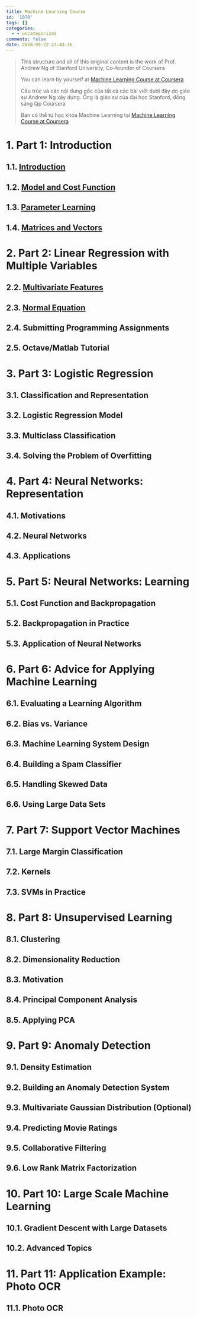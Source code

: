 ```yaml
---
title: Machine Learning Course
id: '1070'
tags: []
categories:
  - - uncategorized
comments: false
date: 2018-09-22 23:43:16
---
```


> This structure and all of this original content is the work of Prof. Andrew Ng of Stanford University, Co-founder of Coursera
> 
> You can learn by yourself at [Machine Learning Course at Coursera](https://www.coursera.org/learn/machine-learning/home/info)
> 
> Cấu trúc và các nội dung gốc của tất cả các bài viết dưới đây do giáo sư Andrew Ng xây dựng. Ông là giáo sư của đại học Stanford, đồng sáng lập Coursera
> 
> Bạn có thể tự học khóa Machine Learning tại [Machine Learning Course at Coursera](https://www.coursera.org/learn/machine-learning/home/info)

# 1\. Part 1: Introduction

## 1.1. [Introduction](https://huntertran.ca/2018/09/14/20180914-machine-learning-introduction/)

## 1.2. [Model and Cost Function](https://huntertran.ca/2018/09/22/20180916-ml-model-and-cost-function/)

## 1.3. [Parameter Learning](https://huntertran.ca/2018/09/27/machine-learning-parameter-learning/)

## 1.4. [Matrices and Vectors](https://huntertran.ca/2018/10/01/machine-learning-matrices-and-vectors/)

# 2\. Part 2: Linear Regression with Multiple Variables

## 2.2. [Multivariate Features](https://huntertran.ca/2018/10/03/machine-learning-2-1-multiple-features/)

## 2.3. [Normal Equation](https://huntertran.ca/2018/10/09/machine-learning-2-2-normal-equation/)

## 2.4. Submitting Programming Assignments

## 2.5. Octave/Matlab Tutorial

# 3\. Part 3: Logistic Regression

## 3.1. Classification and Representation

## 3.2. Logistic Regression Model

## 3.3. Multiclass Classification

## 3.4. Solving the Problem of Overfitting

# 4\. Part 4: Neural Networks: Representation

## 4.1. Motivations

## 4.2. Neural Networks

## 4.3. Applications

# 5\. Part 5: Neural Networks: Learning

## 5.1. Cost Function and Backpropagation

## 5.2. Backpropagation in Practice

## 5.3. Application of Neural Networks

# 6\. Part 6: Advice for Applying Machine Learning

## 6.1. Evaluating a Learning Algorithm

## 6.2. Bias vs. Variance

## 6.3. Machine Learning System Design

## 6.4. Building a Spam Classifier

## 6.5. Handling Skewed Data

## 6.6. Using Large Data Sets

# 7\. Part 7: Support Vector Machines

## 7.1. Large Margin Classification

## 7.2. Kernels

## 7.3. SVMs in Practice

# 8\. Part 8: Unsupervised Learning

## 8.1. Clustering

## 8.2. Dimensionality Reduction

## 8.3. Motivation

## 8.4. Principal Component Analysis

## 8.5. Applying PCA

# 9\. Part 9: Anomaly Detection

## 9.1. Density Estimation

## 9.2. Building an Anomaly Detection System

## 9.3. Multivariate Gaussian Distribution (Optional)

## 9.4. Predicting Movie Ratings

## 9.5. Collaborative Filtering

## 9.6. Low Rank Matrix Factorization

# 10\. Part 10: Large Scale Machine Learning

## 10.1. Gradient Descent with Large Datasets

## 10.2. Advanced Topics

# 11\. Part 11: Application Example: Photo OCR

## 11.1. Photo OCR